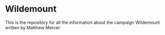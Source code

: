 # Wildemount
This is the repository for all the information about the campaign Wildemount written by Matthew Mercer
